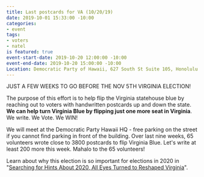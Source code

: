 ```yaml
---
title: Last postcards for VA (10/20/19)
date: 2019-10-01 15:33:00 -10:00
categories:
- event
tags:
- voters
- natel
is featured: true
event-start-date: 2019-10-20 12:00:00 -10:00
event-end-date: 2019-10-20 15:00:00 -10:00
Location: Democratic Party of Hawaii, 627 South St Suite 105, Honolulu
---
```


JUST A FEW WEEKS TO GO BEFORE THE NOV 5TH VIRGINIA ELECTION!

The purpose of this effort is to help flip the Virginia statehouse blue by reaching out to voters with handwritten postcards up and down the state. **We can help turn Virginia Blue by flipping just one more seat in Virginia**. We write. We Vote. We WIN!
 
We will meet at the Democratic Party Hawaii HQ - free parking on the street if you cannot find parking in front of the building.  Over last nine weeks, 65 volunteers wrote close to 3800 postcards to flip Virginia Blue.  Let's write at least 200 more this week.  Mahalo to the 65 volunteers!

Learn about why this election is so important for elections in 2020 in "[Searching for Hints About 2020, All Eyes Turned to Reshaped Virginia](https://www.nytimes.com/2019/08/19/us/virginia-election-politics.html)".